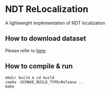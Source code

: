 # NDT ReLocalization
A lightweight implementation of NDT localization

## How to download dataset
Please refer to [here](https://github.com/ZaiqiangWu/Localization/tree/main/download_dataset)

## How to compile & run
```
mkdir build & cd build
cmake -DCMAKE_BUILD_TYPE=Release ..
make
```
